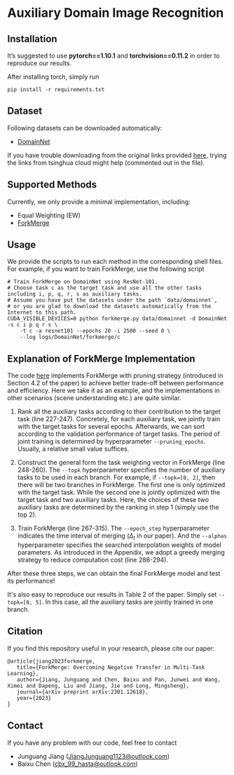 # Auxiliary Domain Image Recognition

## Installation

It’s suggested to use **pytorch==1.10.1** and **torchvision==0.11.2** in order to reproduce our results.

After installing torch, simply run

```
pip install -r requirements.txt
```

## Dataset

Following datasets can be downloaded automatically:

- [DomainNet](http://ai.bu.edu/M3SDA/)

If you have trouble downloading from the original links provided [here](./utils/datasets/domainnet.py),
trying the links from tsinghua cloud might help (commented out in the file).

## Supported Methods

Currently, we only provide a minimal implementation, including:

- Equal Weighting (EW)
- [ForkMerge](https://arxiv.org/abs/2301.12618)

## Usage

We provide the scripts to run each method in the corresponding shell files.
For example, if you want to
train ForkMerge, use the following script

```shell script
# Train ForkMerge on DomainNet using ResNet-101.
# Choose task c as the target task and use all the other tasks including i, p, q, r, s as auxiliary tasks.
# Assume you have put the datasets under the path `data/domainnet`, 
# or you are glad to download the datasets automatically from the Internet to this path.
CUDA_VISIBLE_DEVICES=0 python forkmerge.py data/domainnet -d DomainNet -s c i p q r s \
    -t c -a resnet101 --epochs 20 -i 2500 --seed 0 \
    --log logs/DomainNet/forkmerge/c
```

## Explanation of ForkMerge Implementation

The code [here](./forkmerge.py) implements ForkMerge with pruning strategy (introduced in Section 4.2 of the paper)
to achieve better trade-off between performance and efficiency. Here we take it as an example,
and the implementations in other scenarios (scene understanding etc.) are quite similar.

1. Rank all the auxiliary tasks according to their contribution to the target task (line 227-247). 
   Concretely, for each auxiliary task, we jointly train with the target tasks for several epochs.
   Afterwards, we can sort according to the validation performance of target tasks. 
   The period of joint training is determined by hyperparameter `--pruning_epochs`. 
   Usually, a relative small value suffices.

2. Construct the general form the task weighting vector in ForkMerge (line 248-260). 
   The `--topk` hyperparameter specifies the number of auxiliary tasks to be used in each branch.
   For example, if `--topk=[0, 2]`, then there will be two branches in ForkMerge. 
   The first one is only optimized with the target task. While the second one is jointly optimized with the target task and two auxiliary tasks.
   Here, the choices of these two auxiliary tasks are determined by the ranking in step 1 (simply use the top 2).

3. Train ForkMerge (line 267-315). 
   The `--epoch_step` hyperparameter indicates the time interval of merging ($\Delta_t$ in our paper).
   And the `--alphas` hyperparameter specifies the searched interpolation weights of model parameters.
   As introduced in the Appendix, we adopt a greedy merging strategy to reduce computation cost (line 286-294).

After these three steps, we can obtain the final ForkMerge model and test its performance! 

It's also easy to reproduce our results in Table 2 of the paper. Simply set `--topk=[0, 5]`. 
In this case, all the auxiliary tasks are jointly trained in one branch.

## Citation

If you find this repository useful in your research, please cite our paper:

```
@article{jiang2023forkmerge,
   title={ForkMerge: Overcoming Negative Transfer in Multi-Task Learning},
   author={Jiang, Junguang and Chen, Baixu and Pan, Junwei and Wang, Ximei and Dapeng, Liu and Jiang, Jie and Long, Mingsheng},
   journal={arXiv preprint arXiv:2301.12618},
   year={2023}
}
```

## Contact

If you have any problem with our code, feel free to contact 

- Junguang Jiang (JiangJunguang1123@outlook.com)
- Baixu Chen (cbx_99_hasta@outlook.com)
